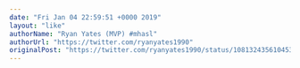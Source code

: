 ```yaml
---
date: "Fri Jan 04 22:59:51 +0000 2019"
layout: "like"
authorName: "Ryan Yates (MVP) #mhasl"
authorUrl: "https://twitter.com/ryanyates1990"
originalPost: "https://twitter.com/ryanyates1990/status/1081324356104536064"
---
```

